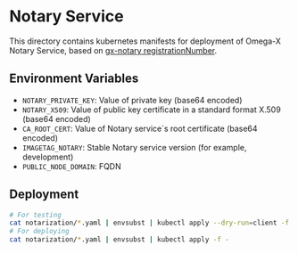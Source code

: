 # Notary Service
This directory contains kubernetes manifests for deployment of Omega-X Notary Service, based on [gx-notary registrationNumber](https://gitlab.com/gaia-x/lab/compliance/gaia-x-notary-registrationnumber). 

## Environment Variables
* `NOTARY_PRIVATE_KEY`: Value of private key (base64 encoded)
* `NOTARY_X509`:  Value of public key certificate in a standard format X.509 (base64 encoded)
* `CA_ROOT_CERT`:  Value of Notary service´s root certificate (base64 encoded)
* `IMAGETAG_NOTARY`: Stable Notary service version (for example, development)
* `PUBLIC_NODE_DOMAIN`: FQDN

## Deployment

```bash
# For testing
cat notarization/*.yaml | envsubst | kubectl apply --dry-run=client -f -
# For deploying
cat notarization/*.yaml | envsubst | kubectl apply -f -
```